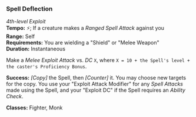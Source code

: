 ### Spell Deflection
*4th-level Exploit*  
**Tempo:** ⚡; If a creature makes a *Ranged Spell Attack* against you  
**Range:** Self  
**Requirements:** You are wielding a "Shield" or "Melee Weapon"  
**Duration:** Instantaneous  

Make a *Melee Exploit Attack* vs. *DC* `X`, where `X = 10 + the Spell's level + the caster's Proficiency Bonus`.

**Success:** *[Copy]* the Spell, then *[Counter]* it. You may choose new targets for the copy. You use your "Exploit Attack Modifier" for any *Spell Attacks* made using the Spell, and your "Exploit DC" if the Spell requires an *Ability Check*.

**Classes:** Fighter, Monk
